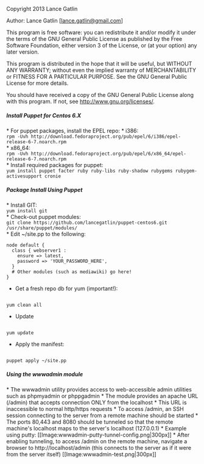 Copyright 2013 Lance Gatlin

Author: Lance Gatlin [lance.gatlin@gmail.com]

This program is free software: you can redistribute it and/or modify
it under the terms of the GNU General Public License as published by
the Free Software Foundation, either version 3 of the License, or
(at your option) any later version.

This program is distributed in the hope that it will be useful,
but WITHOUT ANY WARRANTY; without even the implied warranty of
MERCHANTABILITY or FITNESS FOR A PARTICULAR PURPOSE.  See the
GNU General Public License for more details.

You should have received a copy of the GNU General Public License
along with this program.  If not, see <http://www.gnu.org/licenses/>.
	
<h5>Install Puppet for Centos 6.X</h5>
* For puppet packages, install the EPEL repo:
* i386:

<code lang="text">
rpm -Uvh http://download.fedoraproject.org/pub/epel/6/i386/epel-release-6-7.noarch.rpm
</code>
* x86_64:

<code lang="text">
rpm -Uvh http://download.fedoraproject.org/pub/epel/6/x86_64/epel-release-6-7.noarch.rpm
</code>
* Install required packages for puppet:

<code lang="text">
yum install puppet facter ruby ruby-libs ruby-shadow rubygems rubygem-activesupport cronie
</code>

<h5>Package Install Using Puppet</h5>
* Install GIT:

<code lang="text">
yum install git
</code>
* Check-out puppet modules:

<code lang="text">
git clone https://github.com/lancegatlin/puppet-centos6.git /usr/share/puppet/modules/
</code>
* Edit ~/site.pp to the following:

```puppet
node default {
  class { webserver1 :
    ensure => latest,
    password => 'YOUR_PASSWORD_HERE',
  }
  # Other modules (such as mediawiki) go here!
}
```
* Get a fresh repo db for yum (important!):

<code lang="text">
yum clean all
</code>

* Update

<code lang="text">
yum update
</code>

* Apply the manifest:

<code lang="text">
puppet apply ~/site.pp
</code>

<h5>Using the wwwadmin module</h5>
* The wwwadmin utility provides access to web-accessible admin utilities such as phpmyadmin or phppgadmin
* The module provides an apache URL (/admin) that accepts connection ONLY from the localhost
* This URL is inaccessible to normal http/https requests
* To access /admin, an SSH session connecting to the server from a remote machine should be started
* The ports 80,443 and 8080 should be tunneled so that the remote machine's localhost maps to the server's localhost (127.0.0.1)
* Example using putty:
[[Image:wwwadmin-putty-tunnel-config.png|300px]]
* After enabling tunneling, to access /admin on the remote machine, navigate a browser to http://localhost/admin (this connects to the server as if it were from the server itself)
[[Image:wwwadmin-test.png|300px]]

